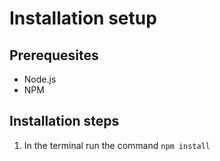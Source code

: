 # Installation setup

## Prerequesites
- Node.js
- NPM

## Installation steps
1. In the terminal run the command `npm install`

